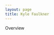 ```yaml
---
layout: page
title: Kyle Faulkner
---
```


<div class="container-fluid bg-3 text-center">
	<p>Overview</p>
</div>

